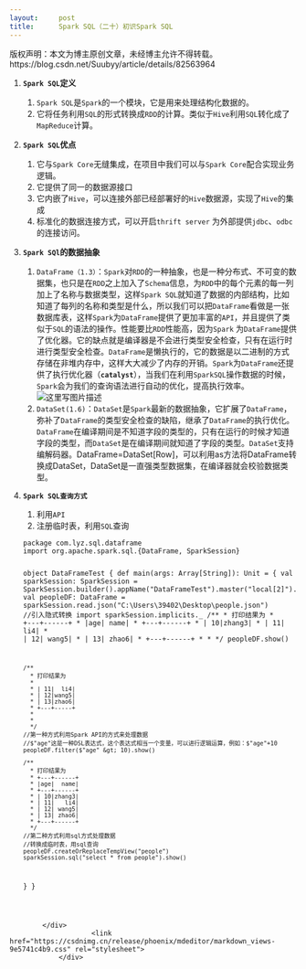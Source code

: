 ```yaml
---
layout:     post
title:      Spark SQL（二十）初识Spark SQL
---
```

<div id="article_content" class="article_content clearfix csdn-tracking-statistics" data-pid="blog" data-mod="popu_307" data-dsm="post">
								<div class="article-copyright">
					版权声明：本文为博主原创文章，未经博主允许不得转载。					https://blog.csdn.net/Suubyy/article/details/82563964				</div>
								            <div id="content_views" class="markdown_views prism-atom-one-dark">
							<!-- flowchart 箭头图标 勿删 -->
							<svg xmlns="http://www.w3.org/2000/svg" style="display: none;"><path stroke-linecap="round" d="M5,0 0,2.5 5,5z" id="raphael-marker-block" style="-webkit-tap-highlight-color: rgba(0, 0, 0, 0);"></path></svg>
							<ol>
<li>
<p><strong><code>Spark SQL</code>定义</strong></p>
<ol>
<li><code>Spark SQL</code>是<code>Spark</code>的一个模块，它是用来处理结构化数据的。</li>
<li>它将任务利用<code>SQL</code>的形式转换成<code>RDD</code>的计算。类似于<code>Hive</code>利用<code>SQL</code>转化成了<code>MapReduce</code>计算。</li>
</ol>
</li>
<li>
<p><strong><code>Spark SQL</code>优点</strong></p>
<ol>
<li>它与<code>Spark Core</code>无缝集成，在项目中我们可以与<code>Spark Core</code>配合实现业务逻辑。</li>
<li>它提供了同一的数据源接口</li>
<li>它内嵌了<code>Hive</code>，可以连接外部已经部署好的<code>Hive</code>数据源，实现了<code>Hive</code>的集成</li>
<li>标准化的数据连接方式，可以开启<code>thrift server</code> 为外部提供<code>jdbc</code>、<code>odbc</code>的连接访问。</li>
</ol>
</li>
<li>
<p><strong><code>Spark SQl</code>的数据抽象</strong></p>
<ol>
<li><code>DataFrame（1.3）</code>：<code>Spark</code>对<code>RDD</code>的一种抽象，也是一种分布式、不可变的数据集，也只是在<code>RDD</code>之上加入了<code>Schema</code>信息，为<code>RDD</code>中的每个元素的每一列加上了名称与数据类型，这样<code>Spark SQL</code>就知道了数据的内部结构，比如知道了每列的名称和类型是什么，所以我们可以把<code>DataFrame</code>看做是一张数据库表，这样<code>Spark</code>为<code>DataFrame</code>提供了更加丰富的<code>API</code>，并且提供了类似于<code>SQL</code>的语法的操作。性能要比<code>RDD</code>性能高，因为<code>Spark</code> 为<code>DataFrame</code>提供了优化器。它的缺点就是编译器是不会进行类型安全检查，只有在运行时进行类型安全检查。<code>DataFrame</code>是懒执行的，它的数据是以二进制的方式存储在非堆内存中，这样大大减少了内存的开销。<code>Spark</code>为<code>DataFrame</code>还提供了执行优化器（<strong><code>catalyst</code></strong>），当我们在利用<code>SparkSQL</code>操作数据的时候，<code>Spark</code>会为我们的查询语法进行自动的优化，提高执行效率。<br>
<img src="https://img-blog.csdn.net/20180910214054461?watermark/2/text/aHR0cHM6Ly9ibG9nLmNzZG4ubmV0L1N1dWJ5eQ==/font/5a6L5L2T/fontsize/400/fill/I0JBQkFCMA==/dissolve/70" alt="这里写图片描述"></li>
<li><code>DataSet(1.6)</code>：<code>DataSet</code>是<code>Spark</code>最新的数据抽象，它扩展了<code>DataFrame</code>，弥补了<code>DataFrame</code>的类型安全检查的缺陷，继承了<code>DataFrame</code>的执行优化。<code>DataFrame</code>在编译期间是不知道字段的类型的，只有在运行的时候才知道字段的类型，而<code>DataSet</code>是在编译期间就知道了字段的类型。<code>DataSet</code>支持编解码器。DataFrame=DataSet[Row]，可以利用as方法将DataFrame转换成DataSet，DataSet是一直强类型数据集，在编译器就会校验数据类型。</li>
</ol>
</li>
<li>
<p><strong><code>Spark SQL查询方式</code></strong></p>
<ol>
<li>利用<code>API</code></li>
<li>注册临时表，利用<code>SQL</code>查询</li>
</ol>
<pre><code>package com.lyz.sql.dataframe
import org.apache.spark.sql.{DataFrame, SparkSession}

object DataFrameTest {
  def main(args: Array[String]): Unit = {
    val sparkSession: SparkSession = SparkSession.builder().appName("DataFrameTest").master("local[2]").getOrCreate()
    val peopleDF: DataFrame = sparkSession.read.json("C:\\Users\\39402\\Desktop\\people.json")
    //引入隐式转换
    import sparkSession.implicits._
    /**
      * 打印结果为
      * +---+------+
      * |age|  name|
      * +---+------+
      * | 10|zhang3|
      * | 11|   li4|
      * | 12| wang5|
      * | 13| zhao6|
      * +---+------+
      *
      *
      */
    peopleDF.show()

    /**
      * 打印结果为
      *
      * | 11|  li4|
      * | 12|wang5|
      * | 13|zhao6|
      * +---+-----+
      *
      *
      */
    //第一种方式利用Spark API的方式来处理数据
    //$"age"这是一种DSL表达式，这个表达式相当一个变量，可以进行逻辑运算，例如：$"age"+10
    peopleDF.filter($"age" &gt; 10).show()

    /**
      * 打印结果为
      * +---+------+
      * |age|  name|
      * +---+------+
      * | 10|zhang3|
      * | 11|   li4|
      * | 12| wang5|
      * | 13| zhao6|
      * +---+------+
      */
    //第二种方式利用sql方式处理数据
    //转换成临时表，用sql查询
    peopleDF.createOrReplaceTempView("people")
    sparkSession.sql("select * from people").show()
  }
}

</code></pre>
</li>
</ol>

            </div>
						<link href="https://csdnimg.cn/release/phoenix/mdeditor/markdown_views-9e5741c4b9.css" rel="stylesheet">
                </div>